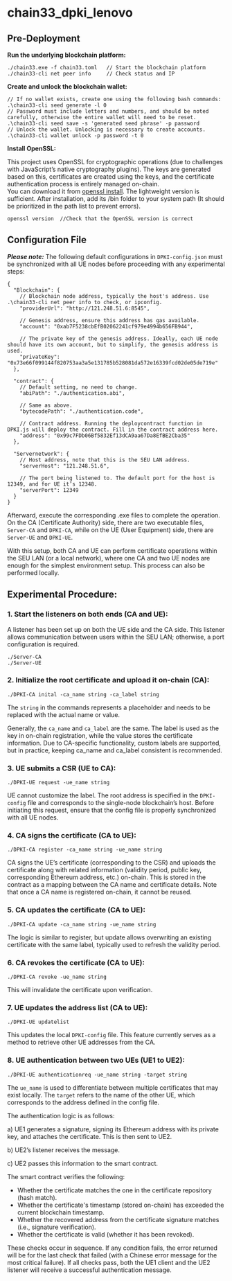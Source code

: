 # chain33_dpki_lenovo  
   
## Pre-Deployment  
**Run the underlying blockchain platform:**
```
./chain33.exe -f chain33.toml   // Start the blockchain platform
./chain33-cli net peer info     // Check status and IP
```
**Create and unlock the blockchain wallet:**
```
// If no wallet exists, create one using the following bash commands:
.\chain33-cli seed generate -l 0
// Password must include letters and numbers, and should be noted carefully, otherwise the entire wallet will need to be reset.
.\chain33-cli seed save -s 'generated seed phrase' -p password  
// Unlock the wallet. Unlocking is necessary to create accounts.
.\chain33-cli wallet unlock -p password -t 0
```
**Install OpenSSL:**

This project uses OpenSSL for cryptographic operations (due to challenges with JavaScript’s native cryptography plugins). The keys are generated based on this, certificates are created using the keys, and the certificate authentication process is entirely managed on-chain.  
You can download it from [openssl install](https://slproweb.com/products/Win32OpenSSL.html). The lightweight version is sufficient. After installation, add its /bin folder to your system path (It should be prioritized in the path list to prevent errors).
```
openssl version  //Check that the OpenSSL version is correct
```
  
## Configuration File
***Please note:*** The following default configurations in  ```DPKI-config.json``` must be synchronized with all UE nodes before proceeding with any experimental steps:  
```
{
  "Blockchain": {
    // Blockchain node address, typically the host's address. Use .\chain33-cli net peer info to check, or ipconfig.
    "providerUrl": "http://121.248.51.6:8545",
    
    // Genesis address, ensure this address has gas available.
    "account": "0xab7F5238cbEfB02062241cf979e4994b656FB944",

    // The private key of the genesis address. Ideally, each UE node should have its own account, but to simplify, the genesis address is used.
    "privateKey": "0x73e66f099144f820753aa3a5e131785b528081da572e16339fcd02de05de719e"
  },

  "contract": {
    // Default setting, no need to change.
    "abiPath": "./authentication.abi",

    // Same as above.
    "bytecodePath": "./authentication.code",

    // Contract address. Running the deploycontract function in DPKI.js will deploy the contract. Fill in the contract address here.
    "address": "0x99c7FDb06Bf5832Ef13dCA9aa67Da8EfBE2Cba35"
  },

  "Servernetwork": {
    // Host address, note that this is the SEU LAN address.
    "serverHost": "121.248.51.6",

    // The port being listened to. The default port for the host is 12349, and for UE it’s 12348.
    "serverPort": 12349
  }
}

```
  
Afterward, execute the corresponding .exe files to complete the operation. On the CA (Certificate Authority) side, there are two executable files, ```Server-CA``` and ```DPKI-CA```, while on the UE (User Equipment) side, there are ```Server-UE``` and ```DPKI-UE```.

With this setup, both CA and UE can perform certificate operations within the SEU LAN (or a local network), where one CA and two UE nodes are enough for the simplest environment setup. This process can also be performed locally.

## Experimental Procedure:  
### 1. Start the listeners on both ends (CA and UE):

A listener has been set up on both the UE side and the CA side. This listener allows communication between users within the SEU LAN; otherwise, a port configuration is required.
```
./Server-CA  
./Server-UE
```
  
### 2. Initialize the root certificate and upload it on-chain (CA):

```
./DPKI-CA inital -ca_name string -ca_label string  
```
The ```string``` in the commands represents a placeholder and needs to be replaced with the actual name or value. 

Generally, the ```ca_name``` and ```ca_label``` are the same. The label is used as the key in on-chain registration, while the value stores the certificate information. Due to CA-specific functionality, custom labels are supported, but in practice, keeping ca_name and ca_label consistent is recommended.
  
### 3. UE submits a CSR (UE to CA):  
```
./DPKI-UE request -ue_name string                  
```
UE cannot customize the label. The root address is specified in the ```DPKI-config``` file and corresponds to the single-node blockchain’s host. Before initiating this request, ensure that the config file is properly synchronized with all UE nodes.
  
### 4. CA signs the certificate (CA to UE):
```
./DPKI-CA register -ca_name string -ue_name string   
```
CA signs the UE’s certificate (corresponding to the CSR) and uploads the certificate along with related information (validity period, public key, corresponding Ethereum address, etc.) on-chain. This is stored in the contract as a mapping between the CA name and certificate details. Note that once a CA name is registered on-chain, it cannot be reused.

  
### 5. CA updates the certificate (CA to UE):
```
./DPKI-CA update -ca_name string -ue_name string     
```
The logic is similar to register, but update allows overwriting an existing certificate with the same label, typically used to refresh the validity period. 
  
### 6. CA revokes the certificate (CA to UE):
```
./DPKI-CA revoke -ue_name string                     
```
This will invalidate the certificate upon verification.
  
### 7. UE updates the address list (CA to UE):
```
./DPKI-UE updatelist                                 
```
This updates the local ```DPKI-config``` file. This feature currently serves as a method to retrieve other UE addresses from the CA.
  
### 8. UE authentication between two UEs (UE1 to UE2):
```
./DPKI-UE authenticationreq -ue_name string -target string         
```
The ```ue_name``` is used to differentiate between multiple certificates that may exist locally. The ```target``` refers to the name of the other UE, which corresponds to the address defined in the config file. 

The authentication logic is as follows:

a) UE1 generates a signature, signing its Ethereum address with its private key, and attaches the certificate. This is then sent to UE2.

b) UE2’s listener receives the message.

c) UE2 passes this information to the smart contract.

The smart contract verifies the following: 
- Whether the certificate matches the one in the certificate repository (hash match).
- Whether the certificate's timestamp (stored on-chain) has exceeded the current blockchain timestamp.
- Whether the recovered address from the certificate signature matches (i.e., signature verification).
- Whether the certificate is valid (whether it has been revoked).

These checks occur in sequence. If any condition fails, the error returned will be for the last check that failed (with a Chinese error message for the most critical failure).
If all checks pass, both the UE1 client and the UE2 listener will receive a successful authentication message.                                                                                                                                                                                       
